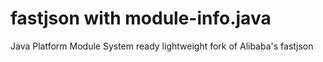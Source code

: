 # fastjson with module-info.java
Java Platform Module System ready lightweight fork of Alibaba's fastjson
